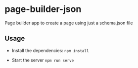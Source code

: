 # page-builder-json

Page builder app to create a page using just a schema.json file

## Usage

-   Install the dependencies: `npm install`

-   Start the server `npm run serve`
